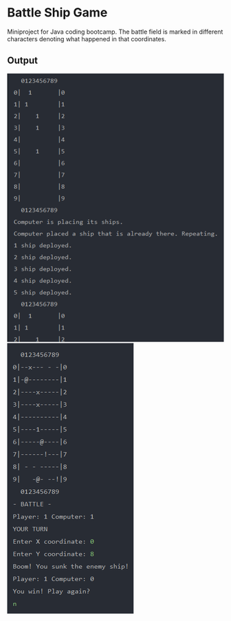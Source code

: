 # Battle Ship Game
Miniproject for Java coding bootcamp. 
The battle field is marked in different characters denoting what happened in that coordinates.
## Output
![alt text](screen2.PNG)
![alt text](screen.PNG)

